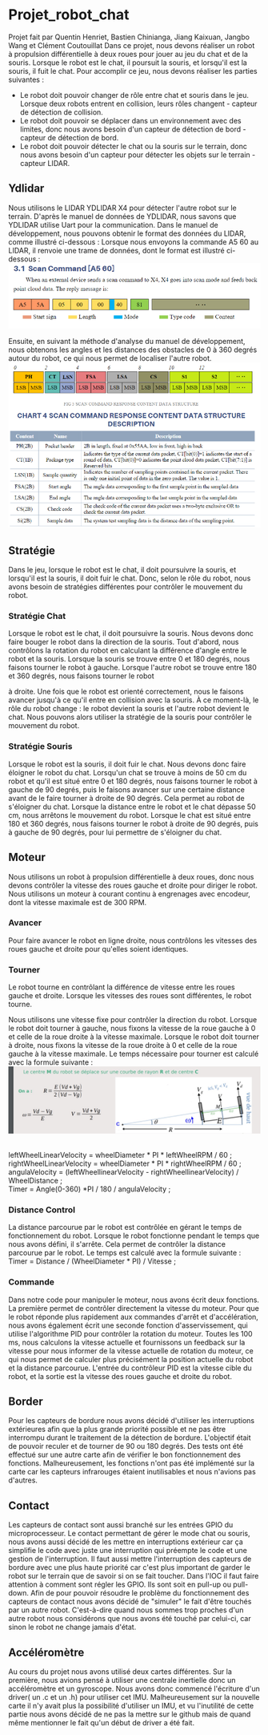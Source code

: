 # Projet_robot_chat

Projet fait par Quentin Henriet, Bastien Chinianga, Jiang Kaixuan, Jangbo Wang et Clément Coutouillat
Dans ce projet, nous devons réaliser un robot à propulsion différentielle à deux roues pour jouer au jeu du chat et de la souris. Lorsque le robot est le chat, il poursuit la souris, et lorsqu'il est la souris, il fuit le chat. Pour accomplir ce jeu, nous devons réaliser les parties suivantes :

- Le robot doit pouvoir changer de rôle entre chat et souris dans le jeu. Lorsque deux robots entrent en collision, leurs rôles changent - capteur de détection de collision.
- Le robot doit pouvoir se déplacer dans un environnement avec des limites, donc nous avons besoin d'un capteur de détection de bord - capteur de détection de bord.
- Le robot doit pouvoir détecter le chat ou la souris sur le terrain, donc nous avons besoin d'un capteur pour détecter les objets sur le terrain - capteur LIDAR.

## Ydlidar

Nous utilisons le LIDAR YDLIDAR X4 pour détecter l'autre robot sur le terrain.
D'après le manuel de données de YDLIDAR, nous savons que YDLIDAR utilise Uart pour la communication. Dans le manuel de développement, nous pouvons obtenir le format des données du LIDAR, comme illustré ci-dessous :
Lorsque nous envoyons la commande A5 60 au LIDAR, il renvoie une trame de données, dont le format est illustré ci-dessous :
![image](https://github.com/ClementCoutouillat/Projet_robot_chat/blob/main/picture/scanCommand.png)

Ensuite, en suivant la méthode d'analyse du manuel de développement, nous obtenons les angles et les distances des obstacles de 0 à 360 degrés autour du robot, ce qui nous permet de localiser l'autre robot.
![image](https://github.com/ClementCoutouillat/Projet_robot_chat/blob/main/picture/receivedata.png)

## Stratégie

Dans le jeu, lorsque le robot est le chat, il doit poursuivre la souris, et lorsqu'il est la souris, il doit fuir le chat. Donc, selon le rôle du robot, nous avons besoin de stratégies différentes pour contrôler le mouvement du robot.

### Stratégie Chat

Lorsque le robot est le chat, il doit poursuivre la souris. Nous devons donc faire bouger le robot dans la direction de la souris. Tout d'abord, nous contrôlons la rotation du robot en calculant la différence d'angle entre le robot et la souris. Lorsque la souris se trouve entre 0 et 180 degrés, nous faisons tourner le robot à gauche. Lorsque l'autre robot se trouve entre 180 et 360 degrés, nous faisons tourner le robot

à droite. Une fois que le robot est orienté correctement, nous le faisons avancer jusqu'à ce qu'il entre en collision avec la souris. À ce moment-là, le rôle du robot change : le robot devient la souris et l'autre robot devient le chat. Nous pouvons alors utiliser la stratégie de la souris pour contrôler le mouvement du robot.

### Stratégie Souris

Lorsque le robot est la souris, il doit fuir le chat. Nous devons donc faire éloigner le robot du chat. Lorsqu'un chat se trouve à moins de 50 cm du robot et qu'il est situé entre 0 et 180 degrés, nous faisons tourner le robot à gauche de 90 degrés, puis le faisons avancer sur une certaine distance avant de le faire tourner à droite de 90 degrés. Cela permet au robot de s'éloigner du chat. Lorsque la distance entre le robot et le chat dépasse 50 cm, nous arrêtons le mouvement du robot. Lorsque le chat est situé entre 180 et 360 degrés, nous faisons tourner le robot à droite de 90 degrés, puis à gauche de 90 degrés, pour lui permettre de s'éloigner du chat.

## Moteur

Nous utilisons un robot à propulsion différentielle à deux roues, donc nous devons contrôler la vitesse des roues gauche et droite pour diriger le robot. Nous utilisons un moteur à courant continu à engrenages avec encodeur, dont la vitesse maximale est de 300 RPM.

### Avancer

Pour faire avancer le robot en ligne droite, nous contrôlons les vitesses des roues gauche et droite pour qu'elles soient identiques.

### Tourner

Le robot tourne en contrôlant la différence de vitesse entre les roues gauche et droite. Lorsque les vitesses des roues sont différentes, le robot tourne.

Nous utilisons une vitesse fixe pour contrôler la direction du robot. Lorsque le robot doit tourner à gauche, nous fixons la vitesse de la roue gauche à 0 et celle de la roue droite à la vitesse maximale. Lorsque le robot doit tourner à droite, nous fixons la vitesse de la roue droite à 0 et celle de la roue gauche à la vitesse maximale. Le temps nécessaire pour tourner est calculé avec la formule suivante :
![image](https://github.com/ClementCoutouillat/Projet_robot_chat/blob/main/picture/motor.jpg)

<br />
leftWheelLinearVelocity = wheelDiameter * PI * leftWheelRPM / 60 ;
<br />
rightWheelLinearVelocity = wheelDiameter * PI * rightWheelRPM / 60 ;
<br />
angulaVelocity = (leftWheellinearVelocity - rightWheellinearVelocity) / WheelDistance ;
<br />
Timer = Angle(0-360) *PI / 180 / angulaVelocity ;

### Distance Control

La distance parcourue par le robot est contrôlée en gérant le temps de fonctionnement du robot. Lorsque le robot fonctionne pendant le temps que nous avons défini, il s'arrête. Cela permet de contrôler la distance parcourue par le robot. Le temps est calculé avec la formule suivante :
<br />
Timer = Distance / (WheelDiameter \* PI) / Vitesse ;

### Commande

Dans notre code pour manipuler le moteur, nous avons écrit deux fonctions. La première permet de contrôler directement la vitesse du moteur. Pour que le robot réponde plus rapidement aux commandes d'arrêt et d'accélération, nous avons également écrit une seconde fonction d'asservissement, qui utilise l'algorithme PID pour contrôler la rotation du moteur. Toutes les 100 ms, nous calculons la vitesse actuelle et fournissons un feedback sur la vitesse pour nous informer de la vitesse actuelle de rotation du moteur, ce qui nous permet de calculer plus précisément la position actuelle du robot et la distance parcourue. L'entrée du contrôleur PID est la vitesse cible du robot, et la sortie est la vitesse des roues gauche et droite du robot.

## Border

Pour les capteurs de bordure nous avons décidé d'utiliser les interruptions extérieures afin que la plus grande priorité possible et ne pas être interrompu durant le traitement de la détection de bordure. L'objectif était de pouvoir reculer et de tourner de 90 ou 180 degrés. Des tests ont été effectué sur une autre carte afin de vérifier le bon fonctionnement des fonctions. Malheureusement, les fonctions n'ont pas été implémenté sur la carte car les capteurs infrarouges étaient inutilisables et nous n'avions pas d'autres.

## Contact

Les capteurs de contact sont aussi branché sur les entrées GPIO du microprocesseur. Le contact permettant de gérer le mode chat ou souris, nous avons aussi décidé de les mettre en interruptions extérieur car ça simplifie le code avec juste une interruption qui préempte le code et une gestion de l'interruption. Il faut aussi mettre l'interruption des capteurs de bordure avec une plus haute priorité car c'est plus important de garder le robot sur le terrain que de savoir si on se fait toucher. Dans l'IOC il faut faire attention à comment sont régler les GPIO. Ils sont soit en pull-up ou pull-down. Afin de pour pouvoir résoudre le problème du fonctionnement des  capteurs de contact nous avons décidé de "simuler" le fait d'être touchés par un autre robot. C'est-à-dire quand nous sommes trop proches d'un autre robot nous considérons que nous avons été touché par celui-ci, car sinon le robot ne change jamais d'état.

## Accéléromètre

Au cours du projet nous avons utilisé deux cartes différentes. Sur la première, nous avions pensé à utiliser une centrale inertielle donc un accéléromètre et un gyroscope. Nous avons donc commencé l'écriture d'un driver( un .c et un .h) pour utiliser cet IMU. Malheureusement sur la nouvelle carte il n'y avait plus la possibilité d'utiliser un IMU, et vu l'inutilité de cette partie nous avons décidé de ne pas la mettre sur le github mais de quand même  mentionner le fait qu'un début de driver a été fait.
